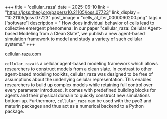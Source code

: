 +++
title = 'cellular_raza'
date = 2025-06-10
link = "https://joss.theoj.org/papers/10.21105/joss.07723"
link_display = "10.21105/joss.07723"
post_image = "cells_at_iter_0000060200.png"
tags = ['software']
description = " How does individual behavior of cells lead to collective emergent phenomena: In our paper \"cellular_raza: Cellular Agent-based Modeling from a Clean Slate\", we publish a new agent-based simulation framework to model and study a variety of such cellular systems."
+++

[cellular-raza.com](https://cellular-raza.com)

`cellular_raza` is a cellular agent-based modeling framework which allows researchers to construct
models from a clean slate.
In contrast to other agent-based modeling toolkits, cellular_raza was designed to be free of
assumptions about the underlying cellular representation.
This enables researchers to build up complex models while retaining full control over every
parameter introduced.
It comes with predefined building blocks for agents and their physical domain to quickly construct
new simulations bottom-up. Furthermore, `cellular_raza` can be used with the pyo3 and maturin
packages and thus act as a numerical backend to a Python package.
